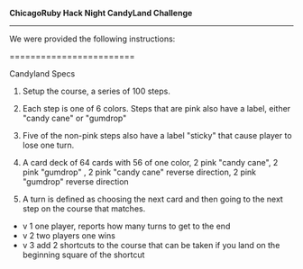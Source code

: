 **ChicagoRuby Hack Night CandyLand Challenge**

------------------------

We were provided the following instructions:

========================

Candyland Specs

1. Setup the course, a series of 100 steps.

2. Each step is one of 6 colors.   Steps that are pink also have a label, either  "candy cane" or "gumdrop"

3. Five of the non-pink steps also have a label "sticky" that cause player to lose one turn.

4. A card deck of 64 cards with 56 of one color, 2 pink "candy cane", 2 pink "gumdrop" , 2 pink "candy cane" reverse direction, 2 pink "gumdrop" reverse direction 

5. A turn is defined as choosing the next card and then going to the next step on the course that matches.  

- v 1 one player, reports how many turns to get to the end 
- v 2 two players one wins 
- v 3 add 2 shortcuts to the course that can be taken if you land on the beginning square of the shortcut
